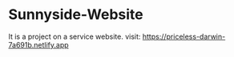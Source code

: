# Sunnyside-Website
It is a project on a service website.
visit: https://priceless-darwin-7a691b.netlify.app
